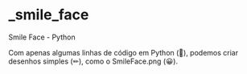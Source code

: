 # _smile_face
Smile Face - Python

Com apenas algumas linhas de código em Python (🐍), podemos criar desenhos simples (✏), como o SmileFace.png (😀).
